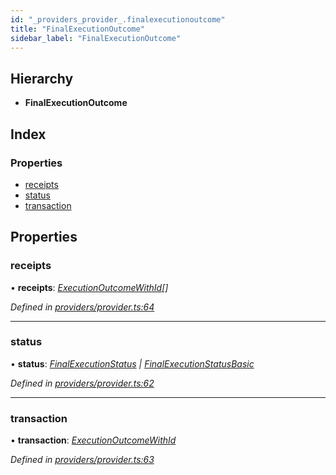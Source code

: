 ```yaml
---
id: "_providers_provider_.finalexecutionoutcome"
title: "FinalExecutionOutcome"
sidebar_label: "FinalExecutionOutcome"
---
```


## Hierarchy

* **FinalExecutionOutcome**

## Index

### Properties

* [receipts](_providers_provider_.finalexecutionoutcome.md#receipts)
* [status](_providers_provider_.finalexecutionoutcome.md#status)
* [transaction](_providers_provider_.finalexecutionoutcome.md#transaction)

## Properties

###  receipts

• **receipts**: *[ExecutionOutcomeWithId](_providers_provider_.executionoutcomewithid.md)[]*

*Defined in [providers/provider.ts:64](https://github.com/nearprotocol/nearlib/blob/5640fe9/src.ts/providers/provider.ts#L64)*

___

###  status

• **status**: *[FinalExecutionStatus](_providers_provider_.finalexecutionstatus.md) | [FinalExecutionStatusBasic](../enums/_providers_provider_.finalexecutionstatusbasic.md)*

*Defined in [providers/provider.ts:62](https://github.com/nearprotocol/nearlib/blob/5640fe9/src.ts/providers/provider.ts#L62)*

___

###  transaction

• **transaction**: *[ExecutionOutcomeWithId](_providers_provider_.executionoutcomewithid.md)*

*Defined in [providers/provider.ts:63](https://github.com/nearprotocol/nearlib/blob/5640fe9/src.ts/providers/provider.ts#L63)*
